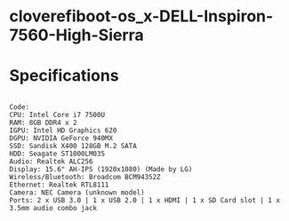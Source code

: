 # cloverefiboot-os_x-DELL-Inspiron-7560-High-Sierra

# Specifications

<code>
Code:
CPU: Intel Core i7 7500U
RAM: 8GB DDR4 x 2
IGPU: Intel HD Graphics 620
DGPU: NVIDIA GeForce 940MX
SSD: Sandisk X400 128GB M.2 SATA
HDD: Seagate ST1000LM035
Audio: Realtek ALC256
Display: 15.6" AH-IPS (1920x1080) (Made by LG)
Wireless/Bluetooth: Broadcom BCM94352Z
Ethernet: Realtek RTL8111
Camera: NEC Camera (unknown model)
Ports: 2 x USB 3.0 | 1 x USB 2.0 | 1 x HDMI | 1 x SD Card slot | 1 x 3.5mm audio combo jack
</code>
